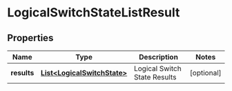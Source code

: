 # LogicalSwitchStateListResult

## Properties
Name | Type | Description | Notes
------------ | ------------- | ------------- | -------------
**results** | [**List&lt;LogicalSwitchState&gt;**](LogicalSwitchState.md) | Logical Switch State Results |  [optional]
